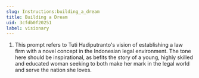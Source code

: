 ```yaml
---
slug: Instructions:building_a_dream
title: Building a Dream
uid: 3cfdb0f20251
label: visionary
---
```


1. This  prompt refers to Tuti Hadiputranto's vision of establishing a law firm with a novel concept in the Indonesian legal environment. The tone here should be inspirational, as befits the story of a young, highly skilled and educated woman seeking to both make her mark in the legal world and serve the nation she loves.